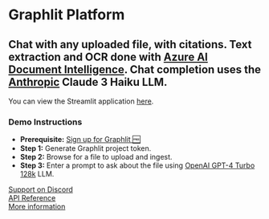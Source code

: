 # Graphlit Platform

## Chat with any uploaded file, with citations.  Text extraction and OCR done with [Azure AI Document Intelligence](https://azure.microsoft.com/en-us/products/ai-services/ai-document-intelligence). Chat completion uses the [Anthropic](https://www.anthropic.com) Claude 3 Haiku LLM.

You can view the Streamlit application [here](https://graphlit-samples-chat-file-citations.streamlit.app/).

### Demo Instructions
- **Prerequisite:** [Sign up for Graphlit 🆓](https://docs.graphlit.dev/getting-started/signup)
- **Step 1:** Generate Graphlit project token.
- **Step 2:** Browse for a file to upload and ingest.
- **Step 3:** Enter a prompt to ask about the file using [OpenAI GPT-4 Turbo 128k](https://platform.openai.com/docs/models/gpt-4-and-gpt-4-turbo) LLM.

[Support on Discord](https://discord.gg/ygFmfjy3Qx)            
[API Reference](https://docs.graphlit.dev/graphlit-data-api/api-reference)     
[More information](https://www.graphlit.com)
